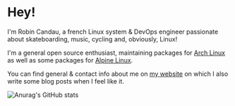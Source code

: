 # Hey!

I'm Robin Candau, a french Linux system & DevOps engineer passionate about skateboarding, music, cycling and, obviously, Linux!

I'm a general open source enthusiast, maintaining packages for [Arch Linux](https://archlinux.org/packages/?sort=&q=&maintainer=Antiz) as well as some packages for [Alpine Linux](https://pkgs.alpinelinux.org/packages?name=&branch=edge&repo=&arch=&maintainer=Robin+Candau).

You can find general & contact info about me on [my website](https://antiz.fr) on which I also write some blog posts when I feel like it.

![Anurag's GitHub stats](https://github-readme-stats.vercel.app/api?username=Antiz96&count_private=true&show_icons=true&theme=tokyonight)
